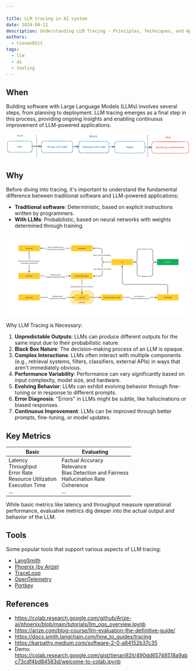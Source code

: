 ```yaml
---

title: LLM tracing in AI system
date: 2024-09-11
description: Understanding LLM Tracing - Principles, Techniques, and Applications in building LLM-powered AI systems.
authors:
  - tienan92it
tags:
  - llm
  - ai
  - tooling
---
```


## When

Building software with Large Language Models (LLMs) involves several steps, from planning to deployment. LLM tracing emerges as a final step in this process, providing ongoing insights and enabling continuous improvement of LLM-powered applications.

![](assets/llm-tracing-build-steps.webp)

## Why

Before diving into tracing, it's important to understand the fundamental difference between traditional software and LLM-powered applications:

- **Traditional software**: Deterministic, based on explicit instructions written by programmers.
- **With LLMs**: Probabilistic, based on neural networks with weights determined through training.

![](assets/llm-tracing-architecture.webp)

Why LLM Tracing is Necessary:

1. **Unpredictable Outputs**: LLMs can produce different outputs for the same input due to their probabilistic nature.
2. **Black Box Nature**: The decision-making process of an LLM is opaque.
3. **Complex Interactions**: LLMs often interact with multiple components (e.g., retrieval systems, filters, classifiers, external APIs) in ways that aren't immediately obvious.
4. **Performance Variability**: Performance can vary significantly based on input complexity, model size, and hardware.
5. **Evolving Behavior**: LLMs can exhibit evolving behavior through fine-tuning or in response to different prompts.
6. **Error Diagnosis**: "Errors" in LLMs might be subtle, like hallucinations or biased responses.
7. **Continuous Improvement**: LLMs can be improved through better prompts, fine-tuning, or model updates.

## Key Metrics

| **Basic**                                                                            | **Evaluating**                                                                                         |
| ------------------------------------------------------------------------------------ | ------------------------------------------------------------------------------------------------------ |
| Latency<br>Throughput<br>Error Rate<br>Resource Utilization<br>Execution Time<br>... | Factual Accuracy<br>Relevance<br>Bias Detection and Fairness<br>Hallucination Rate<br>Coherence<br>... |

While basic metrics like latency and throughput measure operational performance, evaluative metrics dig deeper into the actual output and behavior of the LLM.

## Tools

Some popular tools that support various aspects of LLM tracing:

- [LangSmith](https://docs.smith.langchain.com/)
- [Phoenix (by Arize)](https://arize.com/)
- [TraceLoop](https://arize.com/)
- [OpenTelemetry](https://opentelemetry.io/blog/2024/llm-observability/)
- [Portkey](https://portkey.ai/)

## References

- https://colab.research.google.com/github/Arize-ai/phoenix/blob/main/tutorials/llm_ops_overview.ipynb
- https://arize.com/blog-course/llm-evaluation-the-definitive-guide/
- https://docs.smith.langchain.com/how_to_guides/tracing
- https://karpathy.medium.com/software-2-0-a64152b37c35
- Demo: https://colab.research.google.com/gist/tienan92it/490dd65748518a9abc73cdf4bd84583d/welcome-to-colab.ipynb
